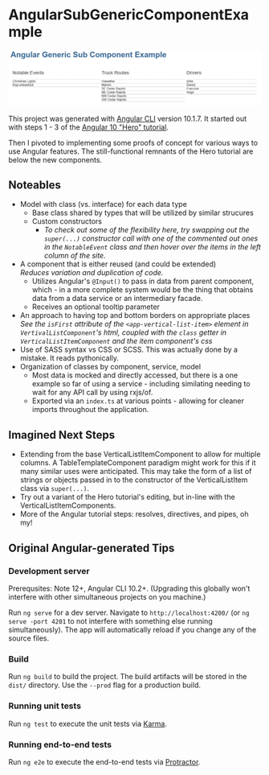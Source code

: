 # AngularSubGenericComponentExample

![screenshot](screenshot.jpg)

This project was generated with [Angular CLI](https://github.com/angular/angular-cli) version 10.1.7. It started out with steps 1 - 3 of the [Angular 10 "Hero" tutorial](https://v10.angular.io/tutorial/toh-pt1). 

Then I pivoted to implementing some proofs of concept for various ways to use Angular features. The still-functional remnants of the Hero tutorial are below the new components.

## Noteables
* Model with class (vs. interface) for each data type
  * Base class shared by types that will be utilized by similar strucures
  * Custom constructors
    * *To check out some of the flexibility here, try swapping out the `super(...)` constructor call with one of the commented out ones in the `NotableEvent` class and then hover over the items in the left column of the site.*
* A component that is either reused (and could be extended)<br> _Reduces variation and duplication of code._
  * Utilizes Angular's `@Input()` to pass in data from parent component, which - in a more complete system would be the thing that obtains data from a data service or an intermediary facade.
  * Receives an optional tooltip parameter
* An approach to having top and bottom borders on appropriate places<br>
_See the `isFirst` attribute of the `<app-vertical-list-item>` element in `VertivalListComponent`'s html, coupled with the `class` getter in `VerticalListItemComponent` and the item component's css_
* Use of SASS syntax vs CSS or SCSS. This was actually done by a mistake. It reads pythonically.
* Organization of classes by component, service, model
  * Most data is mocked and directly accessed, but there is a one example so far of using a service - including similating needing to wait for any API call by using rxjs/of.
  * Exported via an `index.ts` at various points - allowing for cleaner imports throughout the application.

## Imagined Next Steps
* Extending from the base VerticalListItemComponent to allow for multiple columns. A TableTemplateComponent paradigm might work for this if it many similar uses were anticipated. This may take the form of a list of strings or objects passed in to the constructor of the VerticalListItem class via `super(...)`.
* Try out a variant of the Hero tutorial's editing, but in-line with the VerticalListItemComponents.
* More of the Angular tutorial steps: resolves, directives, and pipes, oh my!

## Original Angular-generated Tips

### Development server

Prerequsites: Note 12+, Angular CLI 10.2+. (Upgrading this globally won't interfere with other simultaneous projects on you machine.)

Run `ng serve` for a dev server. Navigate to `http://localhost:4200/` (or `ng serve -port 4201` to not interfere with something else running simultaneously). The app will automatically reload if you change any of the source files.

### Build

Run `ng build` to build the project. The build artifacts will be stored in the `dist/` directory. Use the `--prod` flag for a production build.

### Running unit tests

Run `ng test` to execute the unit tests via [Karma](https://karma-runner.github.io).

### Running end-to-end tests

Run `ng e2e` to execute the end-to-end tests via [Protractor](http://www.protractortest.org/).
